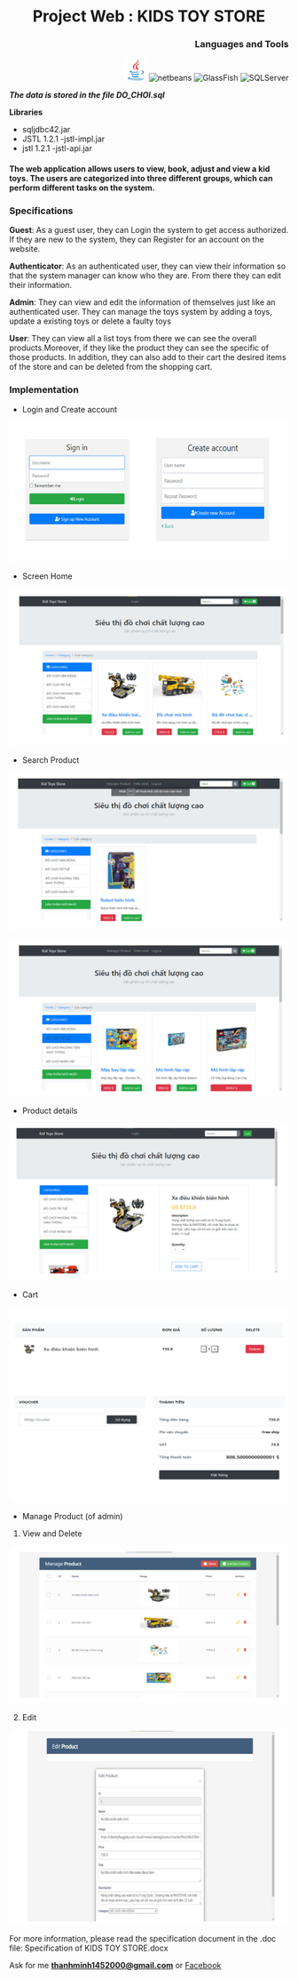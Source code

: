 <h1 align="center">Project Web : KIDS TOY STORE</h1>

<h3 align="right">Languages and Tools</h3>

<p align="right"><img src="https://raw.githubusercontent.com/devicons/devicon/master/icons/java/java-original.svg" alt="java" width="40" height="40"/> 
<img src="https://upload.wikimedia.org/wikipedia/commons/thumb/9/98/Apache_NetBeans_Logo.svg/888px-Apache_NetBeans_Logo.svg.png" alt="netbeans" width="40" height="40"/>
<img src="http://4.bp.blogspot.com/-PAp8TmILjaw/VgAoxgaMypI/AAAAAAAAHnc/JcIaBirNIMQ/s1600/GlassFish_logo.png" alt="GlassFish" width="40" height="40"/>
<img src="https://i0.wp.com/www.fabiobernini.it/wp-content/uploads/2019/04/sqlserver.png?fit=400%2C400&ssl=1" alt="SQLServer" width="40" height="40"/>
</p> 


***The data is stored in the file DO_CHOI.sql***

**Libraries** 
- sqljdbc42.jar
- JSTL 1.2.1 -jstl-impl.jar
- jstl 1.2.1 -jstl-api.jar

<h4>The web application allows users to view, book, adjust and view a kid toys. The users are categorized into three different groups, which can perform different tasks on the system.</h4> 

<h3>Specifications</h3>

**Guest**:
 As a guest user, they can Login the system to get access authorized. If they are new to the system, they can Register for an account on the website.

**Authenticator**:
 As an authenticated user, they can view their information so that the system manager can know who they are. From there they can edit their information.

**Admin**:
 They can view and edit the information of themselves just like an authenticated user. They can manage the toys system by adding a toys, update a existing toys or delete a faulty toys

**User**:
 They can view all a list toys from there we can see the overall products.Moreover, if they like the product they can see the specific of those products.
 In addition, they can also add to their cart the desired items of the store and can be deleted from the shopping cart. 

<h3>Implementation</h3>

* Login and Create account
  
![Login and Create](/assert/images/login.png)

* Screen Home

![Home](/assert/images/Home.png)

* Search Product
 [^1]: Search by product name

![search name](/assert/images/name.png)

 [^2]: Search by product type

![category](/assert/images/category.png)

* Product details

![detail](/assert/images/detail.png)

* Cart 

![cart](/assert/images/Cart.png)

* Manage Product (of admin) 
 1. View and Delete

![Manange vỉew](/assert/images/view.png)

 2. Edit

![Edit](/assert/images/edit.png)

For more information, please read the specification document in the .doc file: Specification of KIDS TOY STORE.docx

Ask for me **thanhminh1452000@gmail.com** or [Facebook](https://www.facebook.com/thanhmin145/)

